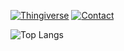 
  [![Thingiverse](https://img.shields.io/badge/profile-Thingiverse-blue)](https://www.thingiverse.com/softwareinclude/designs)
  [![Contact](https://img.shields.io/badge/Contact-sebastian%40tekydevelop.com-orange )](sebastian@tekydevelop.com)    
  
![Top Langs](https://github-readme-stats.vercel.app/api/top-langs/?username=ManolescuSebastian&theme=dark)
